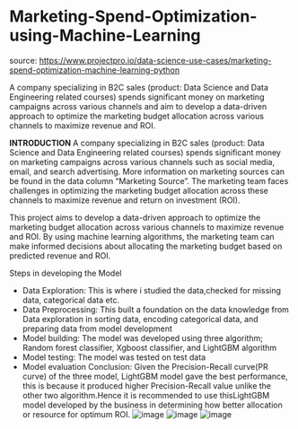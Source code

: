 # Marketing-Spend-Optimization-using-Machine-Learning
source: https://www.projectpro.io/data-science-use-cases/marketing-spend-optimization-machine-learning-python

A company specializing in B2C sales (product: Data Science and Data Engineering related courses) spends significant money on marketing campaigns across various channels  and aim to develop a data-driven approach to optimize the marketing budget allocation across various channels to maximize revenue and ROI.



**INTRODUCTION**
A company specializing in B2C sales (product: Data Science and Data Engineering related courses) spends significant money on marketing campaigns across various channels such as social media, email, and search advertising. More information on marketing sources can be found in the data column “Marketing Source”. The marketing team faces challenges in optimizing the marketing budget allocation across these channels to maximize revenue and return on investment (ROI).

This project aims to develop a data-driven approach to optimize the marketing budget allocation across various channels to maximize revenue and ROI. By using machine learning algorithms, the marketing team can make informed decisions about allocating the marketing budget based on predicted revenue and ROI.

Steps in developing the Model
- Data Exploration: This is where i studied the data,checked for missing data, categorical data etc.
- Data Preprocessing: This built a foundation on the data knowledge from Data exploration in sorting data, encoding categorical data, and preparing data from model development
- Model building: The model was developed using three algorithm; Random forest classifier, Xgboost classifier, and LightGBM algorithm
- Model testing: The model was tested on test data
- Model evaluation
  Conclusion: Given the Precision-Recall curve(PR curve) of the three model, LightGBM model gave the best performance, this is because it produced higher Precision-Recall value unlike the other two algorithm.Hence it is recommended to use thisLightGBM model developed by the business in determining how better allocation or resource for optimum ROI. 
  ![image](https://github.com/user-attachments/assets/6a06c221-bd35-4140-8006-00f201650d5c)
![image](https://github.com/user-attachments/assets/ca97fcbd-5da3-4f63-8e8c-783c40b8e245)
![image](https://github.com/user-attachments/assets/40537835-8572-45f3-8548-09bd0c33d940)

